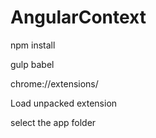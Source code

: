 # AngularContext

npm install 

gulp babel 

chrome://extensions/

Load unpacked extension

select the app folder

